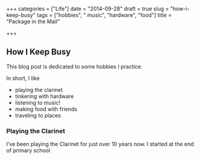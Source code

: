 +++
categories = ["Life"]
date = "2014-09-28"
draft = true
slug = "how-i-keep-busy"
tags = ["hobbies", " music", "hardware", "food"]
title = "Package in the Mail"

+++
## How I Keep Busy

This blog post is dedicated to some hobbies I practice.

In short, I like

* playing the clarinet
* tinkering with hardware
* listening to music!
* making food with friends
* traveling to places

### Playing the Clarinet

I've been playing the Clarinet for just over 10 years now. I started at the end of primary school